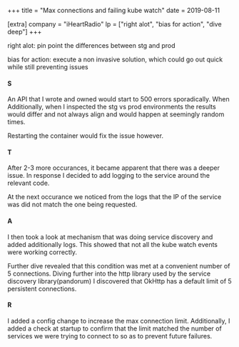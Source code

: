 +++
title = "Max connections and failing kube watch"
date = 2019-08-11

[extra]
company = "iHeartRadio"
lp = ["right alot", "bias for action", "dive deep"]
+++

right alot: pin point the differences between stg and prod

bias for action: execute a non invasive solution, which could go out quick while still preventing issues

#### S
An API that I wrote and owned would start to 500 errors sporadically. When
Additionally, when I inspected the stg vs prod environments the results would
differ and not always align and would happen at seemingly random times.

Restarting the container would fix the issue however.

#### T
After 2-3 more occurances, it became apparent that there was a deeper issue.
In response I decided to add logging to the service around the relevant code.

At the next occurance we noticed from the logs that the IP of the service was
did not match the one being requested.

#### A
I then took a look at mechanism that was doing service discovery and added
additionally logs. This showed that not all the kube watch events were
working correctly.

Further dive revealed that this condition was met at a convenient number of
5 connections. Diving further into the http library used by the service
discovery library(pandorum) I discovered that OkHttp has a default limit
of 5 persistent connections.

#### R
I added a config change to increase the max connection limit. Additionally,
I added a check at startup to confirm that the limit matched the number of
services we were trying to connect to so as to prevent future failures.


